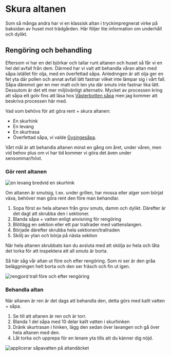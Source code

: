 # Skura altanen

Som så många andra har vi en klassisk altan i tryckimpregnerat virke på baksidan av huset mot trädgården. Här följer lite information om underhåll och dylikt.

## Rengöring och behandling

Eftersom vi har en del björkar och tallar runt altanen och huset så får vi en hel del avfall från dem. Därmed har vi valt att behandla våran altan med såpa istället för olja, med en överfettad såpa. Anlednngen är att olja ger en fet yta där pollen och annat avfall lätt fastnar vilket inte lämpar sig i vårt fall. Såpa däremot ger en mer matt och len yta där smuts inte fastnar lika lätt. Dessutom är det ett mer miljövänligt alternativ. Mycket av processen kring att såpa ett golv fins att läsa hos [Västerbotten såpa](https://vasterbottenssapa.se/hur-sapar-man-tratrall/) men jag kommer att beskriva processen här med. 

Vad som behövs för att göra rent + skura altanen:
- En skurhink
- En levang
- En skurtrasa
- Överfettad såpa, vi valde [Gysingesåpa](https://www.gysinge.com/products/5806/gysinges%C3%A5pa-5-liter).

Vårt mål är att behandla altanen minst en gång om året, under våren, men vid behov plus om vi har tid kommer vi göra det även under sensommar/höst.

### Gör rent altanen

![en levang bredvid en skurhink](./assets/altantvatt02.jpeg)

Om altanen är smutsig, t.ex. under grillen, har mossa eller alger som börjat växa, behöver man göra rent den före man behandlar.

1. Sopa först av hela altanen från grov smuts, damm och dylikt. Därefter är det dagt att skrubba den i sektioner.
1. Blanda såpa + vatten enligt anvisning för rengöring
1. Blötlägg en sektion eller ett par trallrader med vattenslangen.
1. Började därefter skrubba hela sektionen/trallraden 
1. Skölj av ytan och börja på nästa sektion

När hela altanen skrubbats kan du avsluta med att skölja av hela och låta det torka för att inspektera att all smuts är borta.

Så här såg vår altan ut före och efter rengöring. Som ni ser är den gråa beläggningen helt borta och den ser fräsch och fin ut igen.

![rengjord trall före och efter rengöring](./assets/altantvatt01.jpeg)

### Behandla altan

När altanen är ren är det dags att behandla den, detta görs med kallt vatten + såpa.

1. Se till att altanen är ren och är torr.
1. Blanda 1 del såpa med 10 delar kallt vatten i skurhinken
1. Dränk skurtrasan i hinken, lägg den sedan över lavangen och gå över hela altanen med den.
1. Låt torka och upprepa för en lenare yta tills att du känner dig nöjd.

![applicerar såpavatten på altandäcket](./assets/altantvatt03.jpeg)